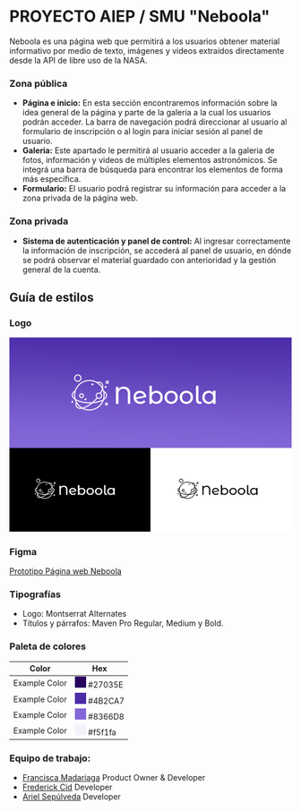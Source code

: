 # PROYECTO AIEP / SMU "Neboola"

Neboola es una página web que permitirá a los usuarios obtener material informativo por medio de texto, imágenes y videos extraídos directamente desde la API de libre uso de la NASA.


### Zona pública

+ **Página e inicio:** En esta sección encontraremos información sobre la idea general de la página y parte de la galeria a la cual los usuarios podrán acceder. La barra de navegación podrá direccionar al usuario al formulario de inscripción o al login para iniciar sesión al panel de usuario. 
+ **Galeria:** Este apartado le permitirá al usuario acceder a la galeria de fotos, información y videos de múltiples elementos astronómicos. Se integrá una barra de búsqueda para encontrar los elementos de forma más específica.
+ **Formulario:** El usuario podrá registrar su información para acceder a la zona privada de la página web.

### Zona privada

+ **Sistema de autenticación y panel de control:** Al ingresar correctamente la información de inscripción, se accederá al panel de usuario, en dónde se podrá observar el material guardado con anterioridad y la gestión general de la cuenta.

## Guía de estilos

### Logo
![](assets/img/neboola-logos.png)

### Figma
[Prototipo Página web Neboola](https://www.figma.com/file/LvQ3hvBZmC6cE0TtWRHgBI/Neboola?node-id=0%3A1&t=8IZBchXBZaSLGhX1-1/ "Figma 'Neboola'")

### Tipografías
+ Logo: Montserrat Alternates
+ Títulos y párrafos: Maven Pro Regular, Medium y Bold.

### Paleta de colores
| Color             | Hex                                                                |
| ----------------- | ------------------------------------------------------------------ |
| Example Color | ![#27035E](assets/img/color01.png) #27035E |
| Example Color | ![#4B2CA7](assets/img/color02.png) #4B2CA7|
| Example Color | ![#8366D8](assets/img/color03.png) #8366D8 |
| Example Color | ![#f5f1fa](assets/img/color04.png) #f5f1fa |


### Equipo de trabajo:
+ [Francisca Madariaga](https://github.com/framciscat) Product Owner & Developer
+ [Frederick Cid](https://github.com/Rodkaaaa) Developer
+ [Ariel Sepúlveda](https://github.com/a-sepulveda-r) Developer